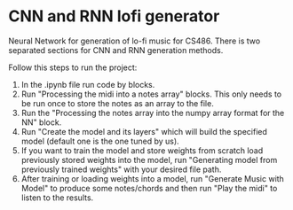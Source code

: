 # CNN and RNN lofi generator
Neural Network for generation of lo-fi music for CS486. 
There is two separated sections for CNN and RNN generation methods.

Follow this steps to run the project:
1. In the .ipynb file run code by blocks.
2. Run "Processing the midi into a notes array" blocks. This only needs to be run once to store the notes as an array to the file. 
3. Run the "Processing the notes array into the numpy array format for the NN" block.
4. Run "Create the model and its layers" which will build the specified model (default one is the one tuned by us).
5. If you want to train the model and store weights from scratch load previously stored weights into the model, run "Generating model from previously trained weights" with your desired file path.
6. After training or loading weights into a model, run "Generate Music with Model" to produce some notes/chords and then run "Play the midi" to listen to the results.
